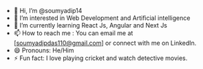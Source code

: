 - 👋 Hi, I’m @soumyadip14
- 👀 I’m interested in Web Development and Artificial intelligence
- 🌱 I’m currently learning React Js, Angular and Next Js
- 📫 How to reach me : You can email me at [soumyadipdas110@gmail.com] or connect with me on LinkedIn.
- 😄 Pronouns: He/Him
- ⚡ Fun fact: I love playing cricket and watch detective movies.

<!---
soumyadip14/soumyadip14 is a ✨ special ✨ repository because its `README.md` (this file) appears on your GitHub profile.
You can click the Preview link to take a look at your changes.
--->
